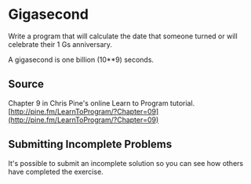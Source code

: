 # Gigasecond

Write a program that will calculate the date that someone turned or will celebrate their 1 Gs anniversary.

A gigasecond is one billion (10**9) seconds.

## Source

Chapter 9 in Chris Pine's online Learn to Program tutorial. [http://pine.fm/LearnToProgram/?Chapter=09](http://pine.fm/LearnToProgram/?Chapter=09)

## Submitting Incomplete Problems
It's possible to submit an incomplete solution so you can see how others have completed the exercise.
